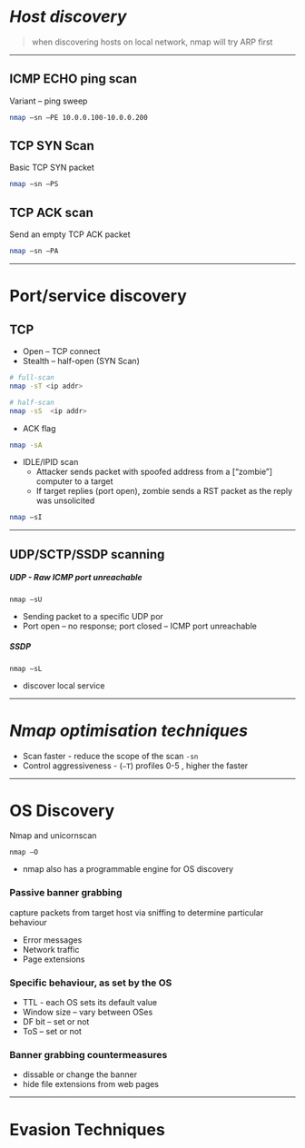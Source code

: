 
*Host discovery*
=

> when discovering hosts on local network, nmap will try ARP first

---

ICMP ECHO ping scan
----
Variant – ping sweep

```bash
nmap –sn –PE 10.0.0.100-10.0.0.200
```


TCP SYN Scan
----
Basic TCP SYN packet

```bash
nmap –sn –PS
```

TCP ACK scan
----
Send an empty TCP ACK packet

```bash
nmap –sn –PA
```

---

Port/service discovery
=

TCP
----

- Open – TCP connect  
- Stealth – half-open  (SYN Scan)

```bash
# full-scan
nmap -sT <ip addr>

# half-scan
nmap -sS  <ip addr>
```

- ACK flag 

```bash
nmap -sA
```

- IDLE/IPID scan
	- Attacker sends packet with spoofed address from a [“zombie”] computer to a target  
	- If target replies (port open), zombie sends a RST packet as the reply was  unsolicited

```bash
nmap –sI
```

---

UDP/SCTP/SSDP scanning
---

##### UDP - Raw ICMP port unreachable

```
nmap –sU
```

- Sending packet to a specific UDP por
- Port open – no response; port closed – ICMP port unreachable

##### SSDP 

```
nmap –sL
```

- discover local service

---

*Nmap optimisation techniques*
==

- Scan faster - reduce the scope of the scan `-sn`
- Control aggressiveness -  (`–T`) profiles 0-5 , higher the faster

---

OS Discovery
=

Nmap and unicornscan

```
nmap –O
```

- nmap also has a programmable engine for OS discovery

### Passive banner grabbing

capture packets from target host via sniffing to determine particular behaviour
- Error messages
- Network traffic
- Page extensions

### Specific behaviour, as set by the OS

- TTL - each OS sets its default value  
- Window size – vary between OSes  
- DF bit – set or not  
- ToS – set or not

### Banner grabbing countermeasures

- dissable or change the banner
- hide file extensions from web pages

---

Evasion Techniques
=


